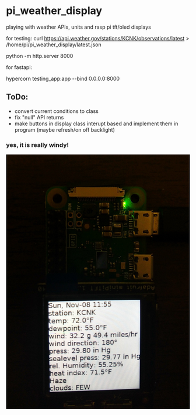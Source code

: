 # pi_weather_display
playing with weather APIs, units and rasp pi tft/oled displays

for testing:
curl https://api.weather.gov/stations/KCNK/observations/latest > /home/pi/pi_weather_display/latest.json

python -m http.server 8000

for fastapi:

hypercorn testing_app:app --bind 0.0.0.0:8000

## ToDo:
- convert current conditions to class
- fix "null" API returns
- make buttons in display class interupt based and implement them in program (maybe refresh/on off backlight)


### yes, it is really windy!
![](https://raw.githubusercontent.com/ssk8/pi_weather_display/main/2020-11-08-180548.jpeg)
